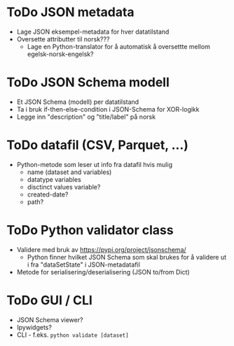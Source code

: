 # ToDo JSON metadata
- Lage JSON eksempel-metadata for hver datatilstand
- Oversette attributter til norsk???
    - Lage en Python-translator for å automatisk å oversettte mellom egelsk-norsk-engelsk?

# ToDo JSON Schema modell
- Et JSON Schema (modell) per datatilstand
- Ta i bruk if-then-else-condition i JSON-Schema for XOR-logikk
- Legge inn "description" og "title/label" på norsk

# ToDo datafil (CSV, Parquet, ...)
- Python-metode som leser ut info fra datafil hvis mulig
    - name (dataset and variables)
    - datatype variables
    - disctinct values variable?
    - created-date?
    - path?

# ToDo Python validator class
- Validere med bruk av https://pypi.org/project/jsonschema/
    - Python finner hvilket JSON Schema som skal brukes for å validere ut i fra "dataSetState" i JSON-metadatafil
- Metode for serialisering/deserialisering  (JSON to/from Dict)

# ToDo GUI / CLI
- JSON Schema viewer?
- Ipywidgets?
- CLI - f.eks. `python validate [dataset]`